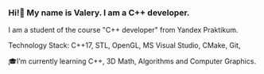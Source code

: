 ### Hi!👋 My name is Valery. I am a C++ developer.
I am a student of the course "C++ developer" from Yandex Praktikum. 

Technology Stack: C++17, STL, OpenGL, MS Visual Studio, CMake, Git, 

🎓I’m currently learning C++, 3D Math, Algorithms and Computer Graphics.
